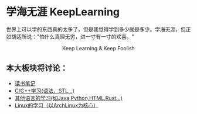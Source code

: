 <h1>学海无涯 <span class='ps'>KeepLearning</span></h1>
<p class='ins'>世界上可以学的东西真的太多了，但是我觉得学到多少就是多少。学海无涯，但正如胡适所说："<span class='hl'>怕什么真理无穷，进一寸有一寸的欢喜。</span>"</p>
<center>Keep Learning & Keep Foolish</center>

## 本大板块将讨论：
- [读书笔记](./reading/)
- [C/C++学习(语法，STL...)](./c_c++)
- [其他语言的学习(如Java,Python,HTML,Rust...)](./other_langs)
- [Linux的学习（以ArchLinux为核心）](./archlinux)

